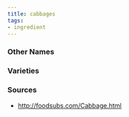 ```yaml
---
title: cabbages
tags:
- ingredient
---
```



### Other Names


### Varieties


### Sources
* http://foodsubs.com/Cabbage.html
